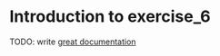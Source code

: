 # Introduction to exercise_6

TODO: write [great documentation](http://jacobian.org/writing/what-to-write/)

